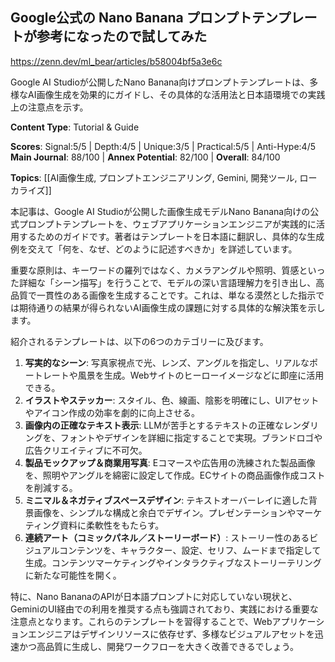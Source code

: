 ## Google公式の Nano Banana プロンプトテンプレートが参考になったので試してみた

https://zenn.dev/ml_bear/articles/b58004bf5a3e6c

Google AI Studioが公開したNano Banana向けプロンプトテンプレートは、多様なAI画像生成を効果的にガイドし、その具体的な活用法と日本語環境での実践上の注意点を示す。

**Content Type**: Tutorial & Guide

**Scores**: Signal:5/5 | Depth:4/5 | Unique:3/5 | Practical:5/5 | Anti-Hype:4/5
**Main Journal**: 88/100 | **Annex Potential**: 82/100 | **Overall**: 84/100

**Topics**: [[AI画像生成, プロンプトエンジニアリング, Gemini, 開発ツール, ローカライズ]]

本記事は、Google AI Studioが公開した画像生成モデルNano Banana向けの公式プロンプトテンプレートを、ウェブアプリケーションエンジニアが実践的に活用するためのガイドです。著者はテンプレートを日本語に翻訳し、具体的な生成例を交えて「何を、なぜ、どのように記述すべきか」を詳述しています。

重要な原則は、キーワードの羅列ではなく、カメラアングルや照明、質感といった詳細な「シーン描写」を行うことで、モデルの深い言語理解力を引き出し、高品質で一貫性のある画像を生成することです。これは、単なる漠然とした指示では期待通りの結果が得られないAI画像生成の課題に対する具体的な解決策を示します。

紹介されるテンプレートは、以下の6つのカテゴリーに及びます。
1.  **写実的なシーン**: 写真家視点で光、レンズ、アングルを指定し、リアルなポートレートや風景を生成。Webサイトのヒーローイメージなどに即座に活用できる。
2.  **イラストやステッカー**: スタイル、色、線画、陰影を明確にし、UIアセットやアイコン作成の効率を劇的に向上させる。
3.  **画像内の正確なテキスト表示**: LLMが苦手とするテキストの正確なレンダリングを、フォントやデザインを詳細に指定することで実現。ブランドロゴや広告クリエイティブに不可欠。
4.  **製品モックアップ＆商業用写真**: Eコマースや広告用の洗練された製品画像を、照明やアングルを綿密に設定して作成。ECサイトの商品画像作成コストを削減する。
5.  **ミニマル＆ネガティブスペースデザイン**: テキストオーバーレイに適した背景画像を、シンプルな構成と余白でデザイン。プレゼンテーションやマーケティング資料に柔軟性をもたらす。
6.  **連続アート（コミックパネル／ストーリーボード）**: ストーリー性のあるビジュアルコンテンツを、キャラクター、設定、セリフ、ムードまで指定して生成。コンテンツマーケティングやインタラクティブなストーリーテリングに新たな可能性を開く。

特に、Nano BananaのAPIが日本語プロンプトに対応していない現状と、GeminiのUI経由での利用を推奨する点も強調されており、実践における重要な注意点となります。これらのテンプレートを習得することで、Webアプリケーションエンジニアはデザインリソースに依存せず、多様なビジュアルアセットを迅速かつ高品質に生成し、開発ワークフローを大きく改善できるでしょう。